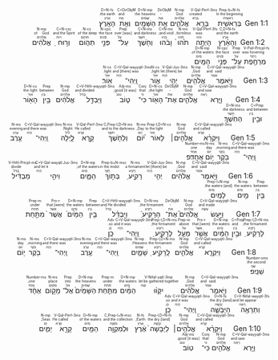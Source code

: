 <div dir="rtl">Gen 1:1 <RUBY><ruby><ruby>בְּרֵאשִׁ֖ית<rt>רֵאשִׁית</rt></ruby><rt>In the beginning</rt></ruby><rt>Prep-b+N-fs</rt></RUBY> <RUBY><ruby><ruby>בָּרָ֣א<rt>בָּרָא</rt></ruby><rt>created</rt></ruby><rt>V-Qal-Perf-3ms</rt></RUBY> <RUBY><ruby><ruby>אֱלֹהִ֑ים<rt>אֱלֹהִים</rt></ruby><rt>God</rt></ruby><rt>N-mp</rt></RUBY> <RUBY><ruby><ruby>אֵ֥ת<rt>אֵת</rt></ruby><rt>-</rt></ruby><rt>DirObjM</rt></RUBY> <RUBY><ruby><ruby>הַשָּׁמַ֖יִם<rt>שָׁמַיִם</rt></ruby><rt>the heavens</rt></ruby><rt>D+N-mp</rt></RUBY> <RUBY><ruby><ruby>וְאֵ֥ת<rt>אֵת</rt></ruby><rt>and</rt></ruby><rt>C+DirObjM</rt></RUBY> <RUBY><ruby><ruby>הָאָֽרֶץ׃<rt>אֶרֶץ</rt></ruby><rt>the earth.</rt></ruby><rt>D+N-fs</rt></RUBY> </div> <div dir="rtl">Gen 1:2 <RUBY><ruby><ruby>וְהָאָ֗רֶץ<rt>אֶרֶץ</rt></ruby><rt>and the earth</rt></ruby><rt>C,D+N-fs</rt></RUBY> <RUBY><ruby><ruby>הָיְתָ֥ה<rt>הָיָה</rt></ruby><rt>was</rt></ruby><rt>V-Qal-Perf-3fs</rt></RUBY> <RUBY><ruby><ruby>תֹ֙הוּ֙<rt>תֹּהוּ</rt></ruby><rt>formless,</rt></ruby><rt>N-ms</rt></RUBY> <RUBY><ruby><ruby>וָבֹ֔הוּ<rt>בֹּהוּ</rt></ruby><rt>and void;</rt></ruby><rt>C+N-ms</rt></RUBY> <RUBY><ruby><ruby>וְחֹ֖שֶׁךְ<rt>חֹשֶׁךְ</rt></ruby><rt>and darkness</rt></ruby><rt>C+N-ms</rt></RUBY> <RUBY><ruby><ruby>עַל־<rt>עַל</rt></ruby><rt>[was] over</rt></ruby><rt>Prep</rt></RUBY> <RUBY><ruby><ruby>פְּנֵ֣י<rt>פָּנִים</rt></ruby><rt>the face</rt></ruby><rt>N-cpc</rt></RUBY> <RUBY><ruby><ruby>תְה֑וֹם<rt>תְּהוֹם</rt></ruby><rt>of the deep.</rt></ruby><rt>N-cs</rt></RUBY> <RUBY><ruby><ruby>וְר֣וּחַ<rt>רוּחַ</rt></ruby><rt>and the Spirit</rt></ruby><rt>C+N-csc</rt></RUBY> <RUBY><ruby><ruby>אֱלֹהִ֔ים<rt>אֱלֹהִים</rt></ruby><rt>of God</rt></ruby><rt>N-mp</rt></RUBY> <RUBY><ruby><ruby>מְרַחֶ֖פֶת<rt>רָחַף</rt></ruby><rt>was hovering</rt></ruby><rt>V-Piel-Prtcpl-fs</rt></RUBY> <RUBY><ruby><ruby>עַל־<rt>עַל</rt></ruby><rt>over</rt></ruby><rt>Prep</rt></RUBY> <RUBY><ruby><ruby>פְּנֵ֥י<rt>פָּנִים</rt></ruby><rt>the face</rt></ruby><rt>N-cpc</rt></RUBY> <RUBY><ruby><ruby>הַמָּֽיִם׃<rt>מַיִם</rt></ruby><rt>of the waters.</rt></ruby><rt>D+N-mp</rt></RUBY> </div> <div dir="rtl">Gen 1:3 <RUBY><ruby><ruby>וַיֹּ֥אמֶר<rt>אָמַר</rt></ruby><rt>and said</rt></ruby><rt>C+V-Qal-wayyqtl-3ms</rt></RUBY> <RUBY><ruby><ruby>אֱלֹהִ֖ים<rt>אֱלֹהִים</rt></ruby><rt>God,</rt></ruby><rt>N-mp</rt></RUBY> <RUBY><ruby><ruby>יְהִ֣י<rt>הָיָה</rt></ruby><rt>let [there] be</rt></ruby><rt>V-Qal-Jus-3ms</rt></RUBY> <RUBY><ruby><ruby>א֑וֹר<rt>אוֹר</rt></ruby><rt>light;</rt></ruby><rt>N-cs</rt></RUBY> <RUBY><ruby><ruby>וַֽיְהִי־<rt>הָיָה</rt></ruby><rt>and [there] was</rt></ruby><rt>C+V-Qal-wayyqtl-3ms</rt></RUBY> <RUBY><ruby><ruby>אֽוֹר׃<rt>אוֹר</rt></ruby><rt>light.</rt></ruby><rt>N-cs</rt></RUBY> </div> <div dir="rtl">Gen 1:4 <RUBY><ruby><ruby>וַיַּ֧רְא<rt>רָאָה</rt></ruby><rt>and saw</rt></ruby><rt>C+V-Qal-wayyqtl-3ms</rt></RUBY> <RUBY><ruby><ruby>אֱלֹהִ֛ים<rt>אֱלֹהִים</rt></ruby><rt>God</rt></ruby><rt>N-mp</rt></RUBY> <RUBY><ruby><ruby>אֶת־<rt>אֵת</rt></ruby><rt>-</rt></ruby><rt>DirObjM</rt></RUBY> <RUBY><ruby><ruby>הָא֖וֹר<rt>אוֹר</rt></ruby><rt>the light,</rt></ruby><rt>D+N-cs</rt></RUBY> <RUBY><ruby><ruby>כִּי־<rt>כִּי</rt></ruby><rt>that</rt></ruby><rt>Conj</rt></RUBY> <RUBY><ruby><ruby>ט֑וֹב<rt>טוֹב</rt></ruby><rt>[it was] good;</rt></ruby><rt>Adj-ms</rt></RUBY> <RUBY><ruby><ruby>וַיַּבְדֵּ֣ל<rt>בָּדַל</rt></ruby><rt>and divided</rt></ruby><rt>C+V-Hifil-wayyqtl-3ms</rt></RUBY> <RUBY><ruby><ruby>אֱלֹהִ֔ים<rt>אֱלֹהִים</rt></ruby><rt>God</rt></ruby><rt>N-mp</rt></RUBY> <RUBY><ruby><ruby>בֵּ֥ין<rt>בֵּין</rt></ruby><rt>between</rt></ruby><rt>Prep</rt></RUBY> <RUBY><ruby><ruby>הָא֖וֹר<rt>אוֹר</rt></ruby><rt>the light</rt></ruby><rt>D+N-cs</rt></RUBY> <RUBY><ruby><ruby>וּבֵ֥ין<rt>בֵּין</rt></ruby><rt>and between</rt></ruby><rt>C+Prep</rt></RUBY> <RUBY><ruby><ruby>הַחֹֽשֶׁךְ׃<rt>חֹשֶׁךְ</rt></ruby><rt>the darkness.</rt></ruby><rt>D+N-ms</rt></RUBY> </div> <div dir="rtl">Gen 1:5 <RUBY><ruby><ruby>וַיִּקְרָ֨א<rt>קָרָא</rt></ruby><rt>and called</rt></ruby><rt>C+V-Qal-wayyqtl-3ms</rt></RUBY> <RUBY><ruby><ruby>אֱלֹהִ֤ים׀<rt>אֱלֹהִים</rt></ruby><rt>God</rt></ruby><rt>N-mp</rt></RUBY> <RUBY><ruby><ruby>לָאוֹר֙<rt>אוֹר</rt></ruby><rt>to the light</rt></ruby><rt>Prep-l,D+N-cs</rt></RUBY> <RUBY><ruby><ruby>י֔וֹם<rt>יוֹם</rt></ruby><rt>Day,</rt></ruby><rt>N-ms</rt></RUBY> <RUBY><ruby><ruby>וְלַחֹ֖שֶׁךְ<rt>חֹשֶׁךְ</rt></ruby><rt>and to the darkness</rt></ruby><rt>C,Prep-l,D+N-ms</rt></RUBY> <RUBY><ruby><ruby>קָ֣רָא<rt>קָרָא</rt></ruby><rt>He called</rt></ruby><rt>V-Qal-Perf-3ms</rt></RUBY> <RUBY><ruby><ruby>לָ֑יְלָה<rt>לַיִל</rt></ruby><rt>Night.</rt></ruby><rt>N-ms</rt></RUBY> <RUBY><ruby><ruby>וַֽיְהִי־<rt>הָיָה</rt></ruby><rt>and there was</rt></ruby><rt>C+V-Qal-wayyqtl-3ms</rt></RUBY> <RUBY><ruby><ruby>עֶ֥רֶב<rt>עֶרֶב</rt></ruby><rt>evening</rt></ruby><rt>N-ms</rt></RUBY> <RUBY><ruby><ruby>וַֽיְהִי־<rt>הָיָה</rt></ruby><rt>and there was</rt></ruby><rt>C+V-Qal-wayyqtl-3ms</rt></RUBY> <RUBY><ruby><ruby>בֹ֖קֶר<rt>בֹּקֶר</rt></ruby><rt>morning,</rt></ruby><rt>N-ms</rt></RUBY> <RUBY><ruby><ruby>י֥וֹם<rt>יוֹם</rt></ruby><rt>day</rt></ruby><rt>N-ms</rt></RUBY> <RUBY><ruby><ruby>אֶחָֽד׃פ<rt>אֶחָד</rt></ruby><rt>one.</rt></ruby><rt>Number-ms</rt></RUBY> </div> <div dir="rtl">Gen 1:6 <RUBY><ruby><ruby>וַיֹּ֣אמֶר<rt>אָמַר</rt></ruby><rt>and said</rt></ruby><rt>C+V-Qal-wayyqtl-3ms</rt></RUBY> <RUBY><ruby><ruby>אֱלֹהִ֔ים<rt>אֱלֹהִים</rt></ruby><rt>God,</rt></ruby><rt>N-mp</rt></RUBY> <RUBY><ruby><ruby>יְהִ֥י<rt>הָיָה</rt></ruby><rt>let [there] be</rt></ruby><rt>V-Qal-Jus-3ms</rt></RUBY> <RUBY><ruby><ruby>רָקִ֖יעַ<rt>רָקִיַע</rt></ruby><rt>a firmament</rt></ruby><rt>N-ms</rt></RUBY> <RUBY><ruby><ruby>בְּת֣וֹךְ<rt>תָּוֶךְ</rt></ruby><rt>in the midst</rt></ruby><rt>Prep-b+N-msc</rt></RUBY> <RUBY><ruby><ruby>הַמָּ֑יִם<rt>מַיִם</rt></ruby><rt>of the waters;</rt></ruby><rt>D+N-mp</rt></RUBY> <RUBY><ruby><ruby>וִיהִ֣י<rt>הָיָה</rt></ruby><rt>and let it</rt></ruby><rt>C+V-Qal-wəyqtl.Jus-3ms</rt></RUBY> <RUBY><ruby><ruby>מַבְדִּ֔יל<rt>בָּדַל</rt></ruby><rt>divide</rt></ruby><rt>V-Hifil-Prtcpl-ms</rt></RUBY> <RUBY><ruby><ruby>בֵּ֥ין<rt>בֵּין</rt></ruby><rt>between</rt></ruby><rt>Prep</rt></RUBY> <RUBY><ruby><ruby>מַ֖יִם<rt>מַיִם</rt></ruby><rt>the waters</rt></ruby><rt>N-mp</rt></RUBY> <RUBY><ruby><ruby>לָמָֽיִם׃<rt>מַיִם</rt></ruby><rt>[and] the waters.</rt></ruby><rt>Prep-l+N-mp</rt></RUBY> </div> <div dir="rtl">Gen 1:7 <RUBY><ruby><ruby>וַיַּ֣עַשׂ<rt>עָשָׂה</rt></ruby><rt>and made</rt></ruby><rt>C+V-Qal-wayyqtl-3ms</rt></RUBY> <RUBY><ruby><ruby>אֱלֹהִים֮<rt>אֱלֹהִים</rt></ruby><rt>God</rt></ruby><rt>N-mp</rt></RUBY> <RUBY><ruby><ruby>אֶת־<rt>אֵת</rt></ruby><rt>-</rt></ruby><rt>DirObjM</rt></RUBY> <RUBY><ruby><ruby>הָרָקִיעַ֒<rt>רָקִיַע</rt></ruby><rt>the firmament,</rt></ruby><rt>D+N-ms</rt></RUBY> <RUBY><ruby><ruby>וַיַּבְדֵּ֗ל<rt>בָּדַל</rt></ruby><rt>and He divided</rt></ruby><rt>C+V-Hifil-wayyqtl-3ms</rt></RUBY> <RUBY><ruby><ruby>בֵּ֤ין<rt>בֵּין</rt></ruby><rt>between</rt></ruby><rt>Prep</rt></RUBY> <RUBY><ruby><ruby>הַמַּ֙יִם֙<rt>מַיִם</rt></ruby><rt>the waters</rt></ruby><rt>D+N-mp</rt></RUBY> <RUBY><ruby><ruby>אֲשֶׁר֙<rt>אֲשֶׁר</rt></ruby><rt>that [were]</rt></ruby><rt>Pro-r</rt></RUBY> <RUBY><ruby><ruby>מִתַּ֣חַת<rt>תַּחַת</rt></ruby><rt>under</rt></ruby><rt>Prep-m</rt></RUBY> <RUBY><ruby><ruby>לָרָקִ֔יעַ<rt>רָקִיַע</rt></ruby><rt>the firmament,</rt></ruby><rt>Prep-l,D+N-ms</rt></RUBY> <RUBY><ruby><ruby>וּבֵ֣ין<rt>בֵּין</rt></ruby><rt>and</rt></ruby><rt>C+Prep</rt></RUBY> <RUBY><ruby><ruby>הַמַּ֔יִם<rt>מַיִם</rt></ruby><rt>the waters</rt></ruby><rt>D+N-mp</rt></RUBY> <RUBY><ruby><ruby>אֲשֶׁ֖ר<rt>אֲשֶׁר</rt></ruby><rt>that [were]</rt></ruby><rt>Pro-r</rt></RUBY> <RUBY><ruby><ruby>מֵעַ֣ל<rt>עַל</rt></ruby><rt>above</rt></ruby><rt>Prep-m</rt></RUBY> <RUBY><ruby><ruby>לָרָקִ֑יעַ<rt>רָקִיַע</rt></ruby><rt>the firmament;</rt></ruby><rt>Prep-l,D+N-ms</rt></RUBY> <RUBY><ruby><ruby>וַֽיְהִי־<rt>הָיָה</rt></ruby><rt>and it was</rt></ruby><rt>C+V-Qal-wayyqtl-3ms</rt></RUBY> <RUBY><ruby><ruby>כֵֽן׃<rt>כֵּן</rt></ruby><rt>so.</rt></ruby><rt>Adv</rt></RUBY> </div> <div dir="rtl">Gen 1:8 <RUBY><ruby><ruby>וַיִּקְרָ֧א<rt>קָרָא</rt></ruby><rt>and called</rt></ruby><rt>C+V-Qal-wayyqtl-3ms</rt></RUBY> <RUBY><ruby><ruby>אֱלֹהִ֛ים<rt>אֱלֹהִים</rt></ruby><rt>God</rt></ruby><rt>N-mp</rt></RUBY> <RUBY><ruby><ruby>לָֽרָקִ֖יעַ<rt>רָקִיַע</rt></ruby><rt>the firmament</rt></ruby><rt>Prep-l,D+N-ms</rt></RUBY> <RUBY><ruby><ruby>שָׁמָ֑יִם<rt>שָׁמַיִם</rt></ruby><rt>Heavens.</rt></ruby><rt>N-mp</rt></RUBY> <RUBY><ruby><ruby>וַֽיְהִי־<rt>הָיָה</rt></ruby><rt>and there was</rt></ruby><rt>C+V-Qal-wayyqtl-3ms</rt></RUBY> <RUBY><ruby><ruby>עֶ֥רֶב<rt>עֶרֶב</rt></ruby><rt>evening</rt></ruby><rt>N-ms</rt></RUBY> <RUBY><ruby><ruby>וַֽיְהִי־<rt>הָיָה</rt></ruby><rt>and there was</rt></ruby><rt>C+V-Qal-wayyqtl-3ms</rt></RUBY> <RUBY><ruby><ruby>בֹ֖קֶר<rt>בֹּקֶר</rt></ruby><rt>morning,</rt></ruby><rt>N-ms</rt></RUBY> <RUBY><ruby><ruby>י֥וֹם<rt>יוֹם</rt></ruby><rt>day</rt></ruby><rt>N-ms</rt></RUBY> <RUBY><ruby><ruby>שֵׁנִֽי׃פ<rt>שֵׁנִי</rt></ruby><rt>the second.</rt></ruby><rt>Number-oms</rt></RUBY> </div> <div dir="rtl">Gen 1:9 <RUBY><ruby><ruby>וַיֹּ֣אמֶר<rt>אָמַר</rt></ruby><rt>and said</rt></ruby><rt>C+V-Qal-wayyqtl-3ms</rt></RUBY> <RUBY><ruby><ruby>אֱלֹהִ֗ים<rt>אֱלֹהִים</rt></ruby><rt>God,</rt></ruby><rt>N-mp</rt></RUBY> <RUBY><ruby><ruby>יִקָּו֨וּ<rt>קָוָה</rt></ruby><rt>let be gathered together</rt></ruby><rt>V-Nifal-yqtl-3mp</rt></RUBY> <RUBY><ruby><ruby>הַמַּ֜יִם<rt>מַיִם</rt></ruby><rt>the waters</rt></ruby><rt>D+N-mp</rt></RUBY> <RUBY><ruby><ruby>מִתַּ֤חַת<rt>תַּחַת</rt></ruby><rt>under</rt></ruby><rt>Prep-m</rt></RUBY> <RUBY><ruby><ruby>הַשָּׁמַ֙יִם֙<rt>שָׁמַיִם</rt></ruby><rt>the heavens</rt></ruby><rt>D+N-mp</rt></RUBY> <RUBY><ruby><ruby>אֶל־<rt>אֵל</rt></ruby><rt>into</rt></ruby><rt>Prep</rt></RUBY> <RUBY><ruby><ruby>מָק֣וֹם<rt>מָקוֹם</rt></ruby><rt>place</rt></ruby><rt>N-ms</rt></RUBY> <RUBY><ruby><ruby>אֶחָ֔ד<rt>אֶחָד</rt></ruby><rt>one,</rt></ruby><rt>Number-ms</rt></RUBY> <RUBY><ruby><ruby>וְתֵרָאֶ֖ה<rt>רָאָה</rt></ruby><rt>and let appear</rt></ruby><rt>C+V-Nifal-wəyqtl-3fs</rt></RUBY> <RUBY><ruby><ruby>הַיַּבָּשָׁ֑ה<rt>יַבָּשָׁה</rt></ruby><rt>the dry [land].</rt></ruby><rt>D+N-fs</rt></RUBY> <RUBY><ruby><ruby>וַֽיְהִי־<rt>הָיָה</rt></ruby><rt>and it was</rt></ruby><rt>C+V-Qal-wayyqtl-3ms</rt></RUBY> <RUBY><ruby><ruby>כֵֽן׃<rt>כֵּן</rt></ruby><rt>so.</rt></ruby><rt>Adv</rt></RUBY> </div> <div dir="rtl">Gen 1:10 <RUBY><ruby><ruby>וַיִּקְרָ֨א<rt>קָרָא</rt></ruby><rt>and called</rt></ruby><rt>C+V-Qal-wayyqtl-3ms</rt></RUBY> <RUBY><ruby><ruby>אֱלֹהִ֤ים׀<rt>אֱלֹהִים</rt></ruby><rt>God</rt></ruby><rt>N-mp</rt></RUBY> <RUBY><ruby><ruby>לַיַּבָּשָׁה֙<rt>יַבָּשָׁה</rt></ruby><rt>the dry [land]</rt></ruby><rt>Prep-l,D+N-fs</rt></RUBY> <RUBY><ruby><ruby>אֶ֔רֶץ<rt>אֶרֶץ</rt></ruby><rt>Earth;</rt></ruby><rt>N-fs</rt></RUBY> <RUBY><ruby><ruby>וּלְמִקְוֵ֥ה<rt>מִקְוֶה</rt></ruby><rt>and the collection</rt></ruby><rt>C,Prep-l+N-msc</rt></RUBY> <RUBY><ruby><ruby>הַמַּ֖יִם<rt>מַיִם</rt></ruby><rt>of the waters</rt></ruby><rt>D+N-mp</rt></RUBY> <RUBY><ruby><ruby>קָרָ֣א<rt>קָרָא</rt></ruby><rt>He called</rt></ruby><rt>V-Qal-Perf-3ms</rt></RUBY> <RUBY><ruby><ruby>יַמִּ֑ים<rt>יָם</rt></ruby><rt>Seas;</rt></ruby><rt>N-mp</rt></RUBY> <RUBY><ruby><ruby>וַיַּ֥רְא<rt>רָאָה</rt></ruby><rt>and saw</rt></ruby><rt>C+V-Qal-wayyqtl-3ms</rt></RUBY> <RUBY><ruby><ruby>אֱלֹהִ֖ים<rt>אֱלֹהִים</rt></ruby><rt>God</rt></ruby><rt>N-mp</rt></RUBY> <RUBY><ruby><ruby>כִּי־<rt>כִּי</rt></ruby><rt>that</rt></ruby><rt>Conj</rt></RUBY> <RUBY><ruby><ruby>טֽוֹב׃<rt>טוֹב</rt></ruby><rt>[it was] good.</rt></ruby><rt>Adj-ms</rt></RUBY> </div> 